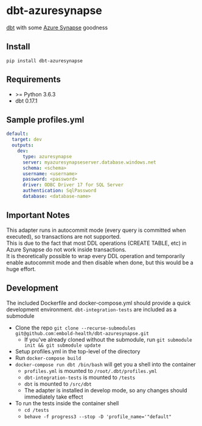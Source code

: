 # dbt-azuresynapse

[dbt](https://www.getdbt.com/) with some [Azure Synapse](https://docs.microsoft.com/en-us/azure/synapse-analytics/sql-data-warehouse/) goodness

## Install
```
pip install dbt-azuresynapse
```

## Requirements
* \>= Python 3.6.3
* dbt 0.17.1

## Sample profiles.yml
```yaml
default:
  target: dev
  outputs:
    dev:
      type: azuresynapse
      server: myazuresynapseserver.database.windows.net
      schema: <schema>
      username: <username>
      password: <password>
      driver: ODBC Driver 17 for SQL Server
      authentication: SqlPassword
      database: <database-name>

```

## Important Notes
This adapter runs in autocommit mode (every query is committed when executed), so transactions are not supported.  
This is due to the fact that most DDL operations (CREATE TABLE, etc) in Azure Synapse do not work inside transactions.  
It is theoretically possible to wrap every DDL operation and temporarily enable autocommit mode and then disable when done, but this would be a huge effort.


## Development
The included Dockerfile and docker-compose.yml should provide a quick development environment. `dbt-integration-tests` are included as a submodule

* Clone the repo `git clone --recurse-submodules git@github.com:embold-health/dbt-azuresynapse.git`
    * If you've already cloned without the submodule, run `git submodule init && git submodule update`
* Setup profiles.yml in the top-level of the directory
* Run `docker-compose build`
* `docker-compose run dbt /bin/bash` will get you a shell into the container
    * `profiles.yml` is mounted to `/root/.dbt/profiles.yml`
    * `dbt-integration-tests` is mounted to `/tests`
    * `dbt` is mounted to `/src/dbt`
    * The adapter is installed in develop mode, so any changes should immediately take effect
* To run the tests inside the container shell
    * `cd /tests`
    * `behave -f progress3 --stop -D 'profile_name='"default"`
